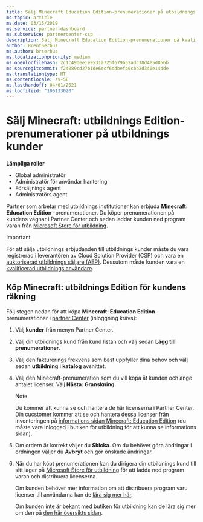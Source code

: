 ```yaml
---
title: Sälj Minecraft Education Edition-prenumerationer på utbildnings kunder
ms.topic: article
ms.date: 03/15/2019
ms.service: partner-dashboard
ms.subservice: partnercenter-csp
description: Sälj Minecraft Education Edition-prenumerationer på kvalificerade utbildnings kunder som sedan kan hämta dem från Microsofts utbildnings lager.
author: BrentSerbus
ms.author: brserbus
ms.localizationpriority: medium
ms.openlocfilehash: 2c1c49dee1e9531a725f679b52adc18d4e5d856b
ms.sourcegitcommit: f24089cd27b1de6ecf6ddbefb6cbb2d340e144de
ms.translationtype: MT
ms.contentlocale: sv-SE
ms.lasthandoff: 04/01/2021
ms.locfileid: "106133020"
---
```

# <a name="sell-minecraft-education-edition-subscriptions-to-education-customers"></a>Sälj Minecraft: utbildnings Edition-prenumerationer på utbildnings kunder

**Lämpliga roller**

- Global administratör
- Administratör för användar hantering
- Försäljnings agent
- Administratörs agent

Partner som arbetar med utbildnings institutioner kan erbjuda **Minecraft: Education Edition** -prenumerationer. Du köper prenumerationen på kundens vägnar i Partner Center och sedan laddar kunden ned program varan från [Microsoft Store för utbildning](https://educationstore.microsoft.com). 

>[!IMPORTANT]
>För att sälja utbildnings erbjudanden till utbildnings kunder måste du vara registrerad i leverantören av Cloud Solution Provider (CSP) och vara en [auktoriserad utbildnings säljare (AEP)](https://www.mepn.com). Dessutom måste kunden vara en [kvalificerad utbildnings användare](https://www.microsoftvolumelicensing.com/DocumentSearch.aspx?Mode=3&DocumentTypeId=7).  

 
## <a name="buy-minecraft-education-edition-on-behalf-of-your-customer"></a>Köp **Minecraft: utbildnings Edition** för kundens räkning

Följ stegen nedan för att köpa **Minecraft: Education Edition** -prenumerationer i [partner Center](https://partnercenter.microsoft.com/pcv/dashboard/overview
) (inloggning krävs):

  1.  Välj **kunder** från menyn Partner Center.
  
  2.  Välj din utbildnings kund från kund listan och välj sedan **Lägg till prenumerationer**.
  
  3.  Välj den fakturerings frekvens som bäst uppfyller dina behov och välj sedan **utbildning** i **katalog** avsnittet.

  4.  Välj den Minecraft-prenumeration som du vill köpa åt kunden och ange antalet licenser. Välj **Nästa: Granskning**.

      >[!NOTE]
      >Du kommer att kunna se och hantera de här licenserna i Partner Center. Din cucstomer kommer att se och hantera dessa licenser från inventeringen på [informations sidan Minecraft: Education Edition](https://educationstore.microsoft.com/store/details/minecraft-education-edition/9nblggh4r2r6) (du måste vara inloggad i butiken för utbildning för att kunna se informations sidan). 

  5.  Om ordern är korrekt väljer du **Skicka**. Om du behöver göra ändringar i ordningen väljer du **Avbryt** och gör önskade ändringar.   

  6.  När du har köpt prenumerationen kan du dirigera din utbildnings kund till sitt lager på [Microsoft Store för utbildning](https://educationstore.microsoft.com) för att ladda ned program varan och distribuera licenserna.

      Om kunden behöver mer information om att distribuera program varu licenser till användarna kan de [lära sig mer här](/education/windows/school-get-minecraft#distribute-minecraft).  
  
      Om kunden inte är bekant med butiken för utbildning kan de lära sig mer om den på [den här översikts sidan](/microsoft-store/windows-store-for-business-overview).  

